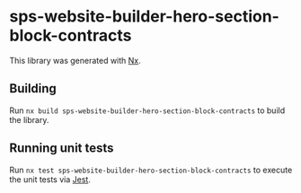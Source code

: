 # sps-website-builder-hero-section-block-contracts

This library was generated with [Nx](https://nx.dev).

## Building

Run `nx build sps-website-builder-hero-section-block-contracts` to build the library.

## Running unit tests

Run `nx test sps-website-builder-hero-section-block-contracts` to execute the unit tests via [Jest](https://jestjs.io).
